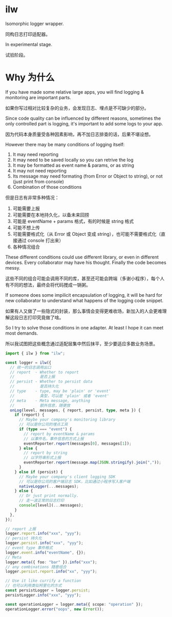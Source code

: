 # ilw

Isomorphic logger wrapper.

同构日志打印适配器。

In experimental stage.

试验阶段。

# Why 为什么

If you have made some relative large apps, you will find logging & monitoring are important parts.

如果你写过相对比较复杂的业务，会发现日志、埋点是不可缺少的部分。

Since code quality can be influenced by different reasons, sometimes the only controlled part is logging, it's important to add some logs to your app.

因为代码本身质量受各种因素影响，再不加日志排查的话，后果不堪设想。

However there may be many conditions of logging itself:

1. It may need reporting
2. It may need to be saved locally so you can retrive the log
3. It may be formatted as event name & params, or as string
4. It may not need reporting
5. Its message may need formating (from Error or Object to string), or not (just print from console)
6. Combination of those conditions

但是日志有非常多种情况：

1. 可能需要上报
2. 可能需要在本地持久化，以备未来回捞
3. 可能是 eventName + params 格式，有的时候是 string 格式
4. 可能不想上传
5. 可能需要格式化（从 Error 或 Object 变成 string），也可能不需要格式化（直接通过 console 打出来）
6. 各种情况组合

These different conditions could use different library, or even in different devices. Every collaborator may have his thought. Finally the code becomes messy. 

这些不同的组合可能会调用不同的库，甚至还可能会跨端（多谢小程序），每个人有不同的想法，最终会将代码搅成一锅粥。

If someone does some impilicit encapsulation of logging, it will be hard for new collaborator to understand what happens of the logging code snippet.

如果有人又做了一些隐式的封装，那么事情会变得更难收场，新加入的人会更难理解这段日志打印究竟做了啥。

So I try to solve those conditions in one adapter. At least I hope it can meet most demands.

所以我试图把这些概念通过适配层集中然后抹平，至少要适应多数业务场景。

```ts
import { ilw } from "ilw";

const logger = ilw({
  // 统一的日志调用出口
  // report  - Whether to report
  //           是否上报
  // persist - Whether to persist data
  //           是否持久化
  // type    - type, may be 'plain' or 'event'
  //           类型，可以是 'plain' 或者 'event'
  // meta    - Meta message, anything
  //           额外信息，随便放
  onLog(level, messages, { report, persist, type, meta }) {
    if (report) {
      // Maybe your company's monitoring library
      // 可以是你公司的埋点工具
      if (type === "event") {
        // report by eventName & params
        // 以事件名，事件信息的方式上报
        eventReporter.report(messages[0], messages[1]);
      } else {
        // report by string
        // 以字符串形式上报
        eventReporter.report(message.map(JSON.stringify).join(","));
      }
    } else if (persist) {
      // Maybe your company's client logging SDK
      // 可以是你公司的客户端日志 SDK，比如通过小程序写入客户端
      nativeLogger(...messages);
    } else {
      // Or just print normally.
      // 走一波正常的日志打印
      console[level](...messages);
    }
  },
});

// report 上报
logger.report.info("xxx", "yyy");
// persist 持久化
logger.persist.info("xxx", "yyy");
// event type 事件格式
logger.event.info("eventName", {});
// Meta
logger.meta({ foo: "bar" }).info("xxx");
// any combinations 随意组合
logger.persist.report.info("xx", "yyy");

// Use it like currify a function
// 也可以利用类似柯里化的方式
const persistLogger = logger.persist;
persistLogger.info("xxx", "yyy");

const operationLogger = logger.meta({ scope: "operation" });
operationLogger.error("oops", new Error());
```
